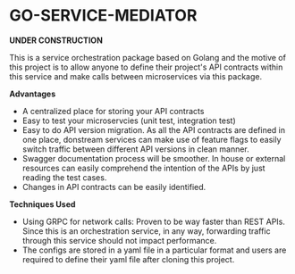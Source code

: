 # GO-SERVICE-MEDIATOR
**UNDER CONSTRUCTION**

This is a service orchestration package based on Golang and the motive of this project is to allow anyone to define their project's API contracts within this service and make calls between microservices via this package.

**Advantages**
- A centralized place for storing your API contracts
- Easy to test your microservcies (unit test, integration test)
- Easy to do API version migration. As all the API contracts are defined in one place, donstream services can make use of feature flags to easily switch traffic between different API versions in clean manner.
- Swagger documentation process will be smoother. In house or external resources can easily comprehend the intention of the APIs by just reading the test cases.
- Changes in API contracts can be easily identified.

**Techniques Used**
- Using GRPC for network calls: Proven to be way faster than REST APIs. Since this is an orchestration service, in any way, forwarding traffic through this service should not impact performance.
- The configs are stored in a yaml file in a particular format and users are required to define their yaml file after cloning this project.
